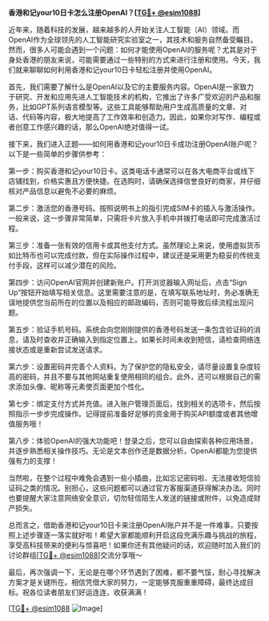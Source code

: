 **香港和记your10日卡怎么注册OpenAI？[[TG💪+ @esim1088](https://t.me/s/esim1088)]**

近年来，随着科技的发展，越来越多的人开始关注人工智能（AI）领域。而OpenAI作为全球领先的人工智能研究实验室之一，其技术和服务自然备受瞩目。然而，很多人可能会遇到一个问题：如何才能使用OpenAI的服务呢？尤其是对于身处香港的朋友来说，可能需要通过一些特别的方式来进行注册和使用。今天，我们就来聊聊如何利用香港和记your10日卡轻松注册并使用OpenAI。

首先，我们需要了解什么是OpenAI以及它的主要服务内容。OpenAI是一家致力于研究、开发和应用先进人工智能技术的机构，它推出了许多广受欢迎的产品和服务，比如GPT系列语言模型等。这些工具能够帮助用户生成高质量的文章、对话、代码等内容，极大地提高了工作效率和创造力。因此，如果你对写作、编程或者创意工作感兴趣的话，那么OpenAI绝对值得一试。

接下来，我们进入正题——如何用香港和记your10日卡成功注册OpenAI账户呢？以下是一些简单的步骤供参考：

第一步：购买香港和记your10日卡。这类电话卡通常可以在各大电商平台或线下店铺找到，价格实惠且方便快捷。在选购时，请确保选择信誉良好的商家，并仔细核对产品信息以避免不必要的麻烦。

第二步：激活您的香港号码。按照说明书上的指引完成SIM卡的插入与激活操作。一般来说，这一步骤非常简单，只需将卡片放入手机中并拨打电话即可完成激活过程。

第三步：准备一张有效的信用卡或其他支付方式。虽然理论上来说，使用虚拟货币如比特币也可以完成付款，但在实际操作过程中，建议还是采用更为稳妥的传统支付手段，这样可以减少潜在的风险。

第四步：访问OpenAI官网并创建新账户。打开浏览器输入网址后，点击“Sign Up”按钮开始填写相关信息。这里需要注意的是，在填写联系地址时，务必准确无误地提供您当前所在的位置以及相应的邮政编码，否则可能导致后续流程出现问题。

第五步：验证手机号码。系统会向您刚刚提供的香港号码发送一条包含验证码的消息，请及时查收并正确输入到指定位置上。如果长时间未收到短信，请检查网络连接状态或是重新尝试发送请求。

第六步：设置密码并完善个人资料。为了保护您的隐私安全，请尽量设置复杂度较高的密码，并且不要与其他网站重复使用相同的组合。此外，还可以根据自己的需求添加头像、昵称等元素使页面更加个性化。

第七步：绑定支付方式并充值。进入账户管理页面后，找到相关的选项卡，然后按照指示一步步完成操作。记得提前准备好足够的资金用于购买API额度或者其他增值服务哦！

第八步：体验OpenAI的强大功能吧！登录之后，您可以自由探索各种应用场景，并逐步熟悉相关操作技巧。无论是文本创作还是数据分析，OpenAI都能为您提供强有力的支撑！

当然啦，在整个过程中难免会遇到一些小插曲，比如忘记密码啦、无法接收短信验证码之类的情况。别担心，这些问题都可以通过官方客服渠道获得解决办法。同时也要提醒大家注意网络安全意识，切勿轻信陌生人发送的链接或附件，以免造成财产损失。

总而言之，借助香港和记your10日卡来注册OpenAI账户并不是一件难事，只要按照上述步骤逐一落实就好啦！希望大家都能顺利开启这段充满乐趣与挑战的旅程，享受高科技带来的便利与惊喜吧！如果你还有其他疑问的话，欢迎随时加入我们的讨论群组[[TG💪+ @esim1088](https://t.me/s/esim1088)]交流分享哦～

最后，再次强调一下，无论是在哪个环节遇到了困难，都不要气馁，耐心寻找解决方案才是关键所在。相信凭借大家的努力，一定能够克服重重障碍，最终达成目标。祝各位读者朋友们好运连连，收获满满！

[[TG💪+ @esim1088](https://t.me/s/esim1088) ![Image](https://i.postimg.cc/4NQfJmqS/Snipaste-2025-05-13-00-14-12.png)]